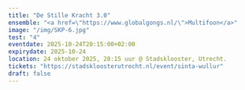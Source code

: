```yaml
---
title: "De Stille Kracht 3.0"
ensemble: "<a href=\"https://www.globalgongs.nl/\">Multifoon</a>"
image: "/img/SKP-6.jpg"
test: "4"
eventdate: 2025-10-24T20:15:00+02:00
expirydate: 2025-10-24
location: 24 oktober 2025, 20:15 uur @ Stadsklooster, Utrecht.
tickets: "https://stadskloosterutrecht.nl/event/sinta-wullur"
draft: false
---
```



